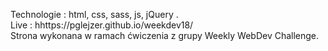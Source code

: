 Technologie : html, css, sass, js, jQuery .
<br>Live : hhttps://pglejzer.github.io/weekdev18/
<br>Strona wykonana w ramach ćwiczenia z grupy Weekly WebDev Challenge.
